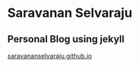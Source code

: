 # Saravanan Selvaraju

## Personal Blog using jekyll 

[saravananselvaraju.github.io](https://saravananselvaraju.github.io/)